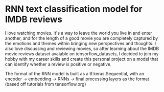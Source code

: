 # RNN text classification model for IMDB reviews

I love watching movies. It's a way to leave the world you live in and enter another, and for the length of a good movie you are completely captured by the emotions and themes within bringing new perspectives and thoughts. I also love discussing and reviewing movies, so after learning about the IMDB movie reviews dataset avaiable on tensorflow_datasets, I decided to join my hobby with my career skills and create this personal project on a model that can identify whether a review is positive or negative.

The format of the RNN model is built as a tf.keras.Sequential, with an encoder -> embedding -> RNNs -> final processing layers as the format (based off tutorials from tensorflow.org)
